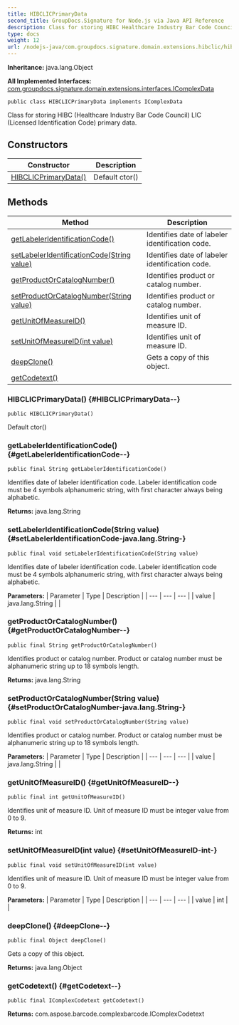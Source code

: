 ```yaml
---
title: HIBCLICPrimaryData
second_title: GroupDocs.Signature for Node.js via Java API Reference
description: Class for storing HIBC Healthcare Industry Bar Code Council LIC Licensed Identification Code primary data.
type: docs
weight: 12
url: /nodejs-java/com.groupdocs.signature.domain.extensions.hibclic/hibclicprimarydata/
---
```

**Inheritance:**
java.lang.Object

**All Implemented Interfaces:**
[com.groupdocs.signature.domain.extensions.interfaces.IComplexData](../../com.groupdocs.signature.domain.extensions.interfaces/icomplexdata)
```
public class HIBCLICPrimaryData implements IComplexData
```

Class for storing HIBC (Healthcare Industry Bar Code Council) LIC (Licensed Identification Code) primary data.
## Constructors

| Constructor | Description |
| --- | --- |
| [HIBCLICPrimaryData()](#HIBCLICPrimaryData--) | Default ctor() |
## Methods

| Method | Description |
| --- | --- |
| [getLabelerIdentificationCode()](#getLabelerIdentificationCode--) | Identifies date of labeler identification code. |
| [setLabelerIdentificationCode(String value)](#setLabelerIdentificationCode-java.lang.String-) | Identifies date of labeler identification code. |
| [getProductOrCatalogNumber()](#getProductOrCatalogNumber--) | Identifies product or catalog number. |
| [setProductOrCatalogNumber(String value)](#setProductOrCatalogNumber-java.lang.String-) | Identifies product or catalog number. |
| [getUnitOfMeasureID()](#getUnitOfMeasureID--) | Identifies unit of measure ID. |
| [setUnitOfMeasureID(int value)](#setUnitOfMeasureID-int-) | Identifies unit of measure ID. |
| [deepClone()](#deepClone--) | Gets a copy of this object. |
| [getCodetext()](#getCodetext--) |  |
### HIBCLICPrimaryData() {#HIBCLICPrimaryData--}
```
public HIBCLICPrimaryData()
```


Default ctor()

### getLabelerIdentificationCode() {#getLabelerIdentificationCode--}
```
public final String getLabelerIdentificationCode()
```


Identifies date of labeler identification code. Labeler identification code must be 4 symbols alphanumeric string, with first character always being alphabetic.

**Returns:**
java.lang.String
### setLabelerIdentificationCode(String value) {#setLabelerIdentificationCode-java.lang.String-}
```
public final void setLabelerIdentificationCode(String value)
```


Identifies date of labeler identification code. Labeler identification code must be 4 symbols alphanumeric string, with first character always being alphabetic.

**Parameters:**
| Parameter | Type | Description |
| --- | --- | --- |
| value | java.lang.String |  |

### getProductOrCatalogNumber() {#getProductOrCatalogNumber--}
```
public final String getProductOrCatalogNumber()
```


Identifies product or catalog number. Product or catalog number must be alphanumeric string up to 18 symbols length.

**Returns:**
java.lang.String
### setProductOrCatalogNumber(String value) {#setProductOrCatalogNumber-java.lang.String-}
```
public final void setProductOrCatalogNumber(String value)
```


Identifies product or catalog number. Product or catalog number must be alphanumeric string up to 18 symbols length.

**Parameters:**
| Parameter | Type | Description |
| --- | --- | --- |
| value | java.lang.String |  |

### getUnitOfMeasureID() {#getUnitOfMeasureID--}
```
public final int getUnitOfMeasureID()
```


Identifies unit of measure ID. Unit of measure ID must be integer value from 0 to 9.

**Returns:**
int
### setUnitOfMeasureID(int value) {#setUnitOfMeasureID-int-}
```
public final void setUnitOfMeasureID(int value)
```


Identifies unit of measure ID. Unit of measure ID must be integer value from 0 to 9.

**Parameters:**
| Parameter | Type | Description |
| --- | --- | --- |
| value | int |  |

### deepClone() {#deepClone--}
```
public final Object deepClone()
```


Gets a copy of this object.

**Returns:**
java.lang.Object
### getCodetext() {#getCodetext--}
```
public final IComplexCodetext getCodetext()
```




**Returns:**
com.aspose.barcode.complexbarcode.IComplexCodetext
